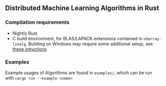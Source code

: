 
Distributed Machine Learning Algorithms in Rust
-----------

### Compilation requirements

* Nightly Rust
* C build environment, for BLAS/LAPACK extensions contained in `ndarray-linalg`. Building on Windows may require some additional setup, see [these intructions](https://github.com/blas-lapack-rs/blas/issues/27#issuecomment-346915404)

### Examples

Example usages of Algorithms are found in `examples/`, which can be run with `cargo run --example <name>`
